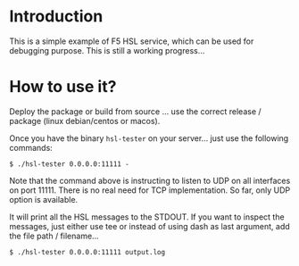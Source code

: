 # Introduction

This is a simple example of F5 HSL service, which can be used for debugging purpose.
This is still a working progress...

# How to use it?

Deploy the package or build from source ... use the correct release / package (linux debian/centos or macos).

Once you have the binary ```hsl-tester``` on your server... just use the following commands:

```
$ ./hsl-tester 0.0.0.0:11111 -
```
Note that the command above is instructing to listen to UDP on all interfaces on port 11111. There is no real need for TCP implementation. So far, only UDP option is available.

It will print all the HSL messages to the STDOUT. If you want to inspect the messages, just either use tee or instead of using dash as last argument, add the file path / filename...

```
$ ./hsl-tester 0.0.0.0:11111 output.log
```